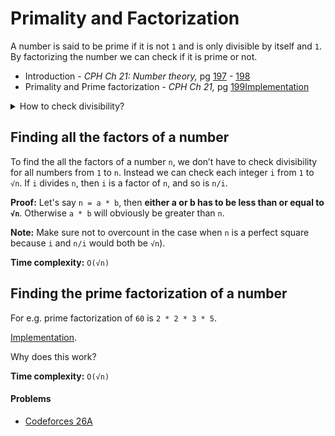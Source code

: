 # Primality and Factorization
A number is said to be prime if it is not ```1``` and is only divisible by itself and ```1```. By factorizing the number we can check if it is prime or not.

* Introduction - *CPH Ch 21: Number theory,* pg [197](https://cses.fi/book/book.pdf#page=207) - [198](https://cses.fi/book/book.pdf#page=208)
* Primality and Prime factorization - *CPH Ch 21,* pg [199](https://cses.fi/book/book.pdf#page=209)[Implementation](https://p.ip.fi/nsPJ)

<details>
    <summary>How to check divisibility?</summary>
    In C/C++ the modulo operator % can be used to check divisibility. If x is divisible by y, then x % y will evaluate to 0, otherwise it will be non-zero.
</details>

## Finding all the factors of a number
To find the all the factors of a number ```n```, we don’t have to check divisibility for all numbers from ```1``` to ```n```. Instead we can check each integer ```i``` from ```1``` to ```√n```. If ```i``` divides ```n```, then ```i``` is a factor of ```n```, and so is ```n/i```.

**Proof:** Let's say ```n = a * b```, then **either a or b has to be less than or equal to ```√n```**. Otherwise ```a * b``` will obviously be greater than ```n```.


**Note:** Make sure not to overcount in the case when ```n``` is a perfect square because ```i``` and ```n/i``` would both be ```√n```).

**Time complexity:** ```O(√n)```

## Finding the prime factorization of a number
For e.g. prime factorization of ```60``` is ```2 * 2 * 3 * 5```.

[Implementation](https://p.ip.fi/n8tX).

Why does this work?

**Time complexity:** ```O(√n)```

#### Problems
* [Codeforces 26A](https://codeforces.com/contest/26/problem/A)